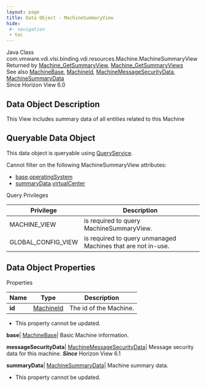 ```yaml
---
layout: page
title: Data Object - MachineSummaryView
hide:
 #- navigation
 - toc
---
```






Java Class
    com.vmware.vdi.vlsi.binding.vdi.resources.Machine.MachineSummaryView  
Returned by
     [Machine_GetSummaryView](vdi.resources.Machine.md#getSummaryView), [Machine_GetSummaryViews](vdi.resources.Machine.md#getSummaryViews)  
See also
     [MachineBase](vdi.resources.Machine.MachineBase.md), [MachineId](vdi.entity.MachineId.md), [MachineMessageSecurityData](vdi.resources.Machine.MessageSecurityData.md), [MachineSummaryData](vdi.resources.Machine.SummaryData.md)  
Since 
    Horizon View 6.0

## Data Object Description 

This View includes summary data of all entities related to this Machine 

##  Queryable Data Object 

This data object is queryable using [QueryService](vdi.query.QueryService.md "QueryService"). 

Cannot filter on the following MachineSummaryView attributes: 

  * [base](vdi.resources.Machine.MachineSummaryView.md#base).[operatingSystem](vdi.resources.Machine.MachineBase.md#operatingSystem)
  * [summaryData](vdi.resources.Machine.MachineSummaryView.md#summaryData).[virtualCenter](vdi.resources.Machine.SummaryData.md#virtualCenter)



Query Privileges 

Privilege |  Description   
---|---  
MACHINE_VIEW|  is required to query MachineSummaryView.   
GLOBAL_CONFIG_VIEW|  is required to query unmanaged Machines that are not in-use.   
  


## Data Object Properties

Properties

Name |  Type |  Description   
---|---|---  
**id**| [MachineId](vdi.entity.MachineId.md)|  The id of the Machine.   


* This property cannot be updated.

  
**base**| [MachineBase](vdi.resources.Machine.MachineBase.md)|  Basic Machine information.   
  
**messageSecurityData**| [MachineMessageSecurityData](vdi.resources.Machine.MessageSecurityData.md)|  Message security data for this machine.  **_Since_** Horizon View 6.1  
  
**summaryData**| [MachineSummaryData](vdi.resources.Machine.SummaryData.md)|  Machine summary data.   


* This property cannot be updated.

  
  
  
   
  
  

